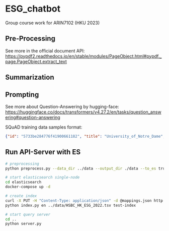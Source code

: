 # ESG_chatbot
Group course work for ARIN7102 (HKU 2023)

## Pre-Processing

See more in the official document API:
https://pypdf2.readthedocs.io/en/stable/modules/PageObject.html#pypdf._page.PageObject.extract_text

## Summarization


## Prompting

See more about Question-Answering by hugging-face:
https://huggingface.co/docs/transformers/v4.27.2/en/tasks/question_answering#question-answering

SQuAD training data samples format:

```json
{"id": "5733be284776f41900661182", "title": "University_of_Notre_Dame", "context": "Architecturally, the school has a Catholic character. Atop the Main Building\"s gold dome is a golden statue of the Virgin Mary. Immediately in front of the Main Building and facing it, is a copper statue of Christ with arms upraised with the legend \"Venite Ad Me Omnes\". Next to the Main Building is the Basilica of the Sacred Heart. Immediately behind the basilica is the Grotto, a Marian place of prayer and reflection. It is a replica of the grotto at Lourdes, France where the Virgin Mary reputedly appeared to Saint Bernadette Soubirous in 1858. At the end of the main drive (and in a direct line that connects through 3 statues and the Gold Dome), is a simple, modern stone statue of Mary.", "question": "To whom did the Virgin Mary allegedly appear in 1858 in Lourdes France?", "answers": {"text": ["Saint Bernadette Soubirous"], "answer_start": [515]}}
```

## Run API-Server with ES


```bash
# preprocessing
python preprocess.py --data_dir ../data --output_dir ./data --to_es true

# start elasticsearch single-node
cd elasticsearch
docker-compose up -d

# create index
curl -X PUT -H "Content-Type: application/json" -d @mappings.json http://localhost:9200/test-index
python index.py en ../data/HSBC_HK_ESG_2022.tsv test-index

# start query server
cd ..
python server.py 
```

